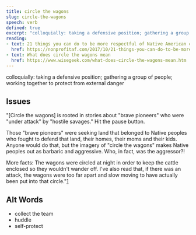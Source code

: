 ```yaml
---
title: circle the wagons
slug: circle-the-wagons
speech: verb
defined: true
excerpt: "colloquially: taking a defensive position; gathering a group of people; working together to protect from external danger"
reading:
- text: 21 things you can do to be more respectful of Native American cultures
  href: https://nonprofitaf.com/2017/10/21-things-you-can-do-to-be-more-respectful-of-native-american-cultures/#more-4624
- text: What does circle the wagons mean
  href: https://www.wisegeek.com/what-does-circle-the-wagons-mean.htm
---
```


colloquially: taking a defensive position; gathering a group of people; working together to protect from external danger

## Issues

"[Circle the wagons] is rooted in stories about "brave pioneers" who were "under attack" by "hostile savages." Hit the pause button.

Those "brave pioneers" were seeking land that belonged to Native peoples who fought to defend that land, their homes, their moms and their kids. Anyone would do that, but the imagery of "circle the wagons" makes Native peoples out as barbaric and aggressive. Who, in fact, was the aggressor?!

More facts: The wagons were circled at night in order to keep the cattle enclosed so they wouldn't wander off. I've also read that, if there was an attack, the wagons were too far apart and slow moving to have actually been put into that circle."[1](https://americanindiansinchildrensliterature.blogspot.com/p/all-you-do-is-complain.html)

## Alt Words

- collect the team
- huddle
- self-protect
